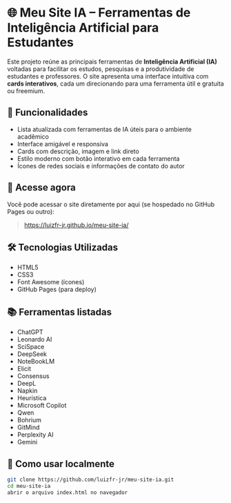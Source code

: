 # 🌐 Meu Site IA – Ferramentas de Inteligência Artificial para Estudantes

Este projeto reúne as principais ferramentas de **Inteligência Artificial (IA)** voltadas para facilitar os estudos, pesquisas e a produtividade de estudantes e professores. O site apresenta uma interface intuitiva com **cards interativos**, cada um direcionando para uma ferramenta útil e gratuita ou freemium.

## 🧠 Funcionalidades

- Lista atualizada com ferramentas de IA úteis para o ambiente acadêmico
- Interface amigável e responsiva
- Cards com descrição, imagem e link direto
- Estilo moderno com botão interativo em cada ferramenta
- Ícones de redes sociais e informações de contato do autor

## 🔗 Acesse agora

Você pode acessar o site diretamente por aqui (se hospedado no GitHub Pages ou outro):
> https://luizfr-jr.github.io/meu-site-ia/

## 🛠️ Tecnologias Utilizadas

- HTML5
- CSS3
- Font Awesome (ícones)
- GitHub Pages (para deploy)

## 📚 Ferramentas listadas

- ChatGPT
- Leonardo AI
- SciSpace
- DeepSeek
- NoteBookLM
- Elicit
- Consensus
- DeepL
- Napkin
- Heurística
- Microsoft Copilot
- Qwen
- Bohrium
- GitMind
- Perplexity AI
- Gemini

## 🚀 Como usar localmente

```bash
git clone https://github.com/luizfr-jr/meu-site-ia.git
cd meu-site-ia
abrir o arquivo index.html no navegador
